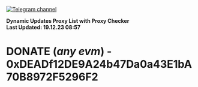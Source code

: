 [![Telegram channel](https://img.shields.io/endpoint?url=https://runkit.io/damiankrawczyk/telegram-badge/branches/master?url=https://t.me/n4z4v0d)](https://t.me/n4z4v0d) 

**Dynamic Updates Proxy List with Proxy Checker**  
**Last Updated: 19.12.23 08:57**

# DONATE (_any evm_) - 0xDEADf12DE9A24b47Da0a43E1bA70B8972F5296F2

